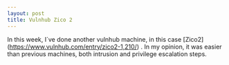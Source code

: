 ```yaml
---
layout: post
title: Vulnhub Zico 2
---
```

In this week, I´ve done another vulnhub machine, in this case [Zico2] (https://www.vulnhub.com/entry/zico2-1,210/) . In my opinion, it was easier than previous machines, both intrusion and privilege escalation steps.
